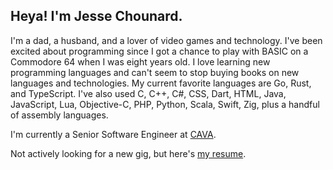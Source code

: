## Heya! I'm Jesse Chounard.

I'm a dad, a husband, and a lover of video games and technology. I've been excited about programming since I got a chance to play with BASIC on a Commodore 64 when I was eight years old. I love learning new programming languages and can't seem to stop buying books on new languages and technologies. My current favorite languages are Go, Rust, and TypeScript. I've also used C, C++, C#, CSS, Dart, HTML, Java, JavaScript, Lua, Objective-C, PHP, Python, Scala, Swift, Zig, plus a handful of assembly languages.

I'm currently a Senior Software Engineer at [CAVA](https://cava.com/).

Not actively looking for a new gig, but here's [my resume](https://docs.google.com/gview?url=https://github.com/jessechounard/jessechounard/raw/cf8ff21d94b504a8bf9c3737690f846adab8b10f/resume/resume_jessechounard.pdf&embedded=true).
